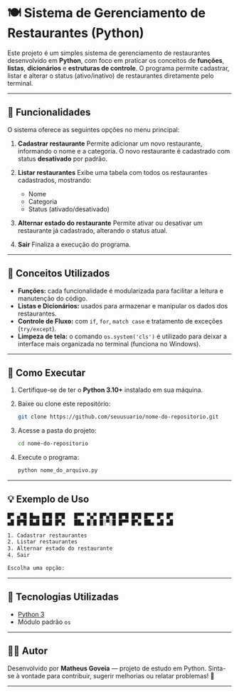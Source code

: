 # 🍽️ Sistema de Gerenciamento de Restaurantes (Python)

Este projeto é um simples sistema de gerenciamento de restaurantes desenvolvido em **Python**, com foco em praticar os conceitos de **funções**, **listas**, **dicionários** e **estruturas de controle**.
O programa permite cadastrar, listar e alterar o status (ativo/inativo) de restaurantes diretamente pelo terminal.

---

## 🧩 Funcionalidades

O sistema oferece as seguintes opções no menu principal:

1. **Cadastrar restaurante**
   Permite adicionar um novo restaurante, informando o nome e a categoria.
   O novo restaurante é cadastrado com status **desativado** por padrão.

2. **Listar restaurantes**
   Exibe uma tabela com todos os restaurantes cadastrados, mostrando:

   * Nome
   * Categoria
   * Status (ativado/desativado)

3. **Alternar estado do restaurante**
   Permite ativar ou desativar um restaurante já cadastrado, alterando o status atual.

4. **Sair**
   Finaliza a execução do programa.

---

## 🧠 Conceitos Utilizados

* **Funções:** cada funcionalidade é modularizada para facilitar a leitura e manutenção do código.
* **Listas e Dicionários:** usados para armazenar e manipular os dados dos restaurantes.
* **Controle de Fluxo:** com `if`, `for`, `match case` e tratamento de exceções (`try/except`).
* **Limpeza de tela:** o comando `os.system('cls')` é utilizado para deixar a interface mais organizada no terminal (funciona no Windows).

---

## 🚀 Como Executar

1. Certifique-se de ter o **Python 3.10+** instalado em sua máquina.
2. Baixe ou clone este repositório:

   ```bash
   git clone https://github.com/seuusuario/nome-do-repositorio.git
   ```
3. Acesse a pasta do projeto:

   ```bash
   cd nome-do-repositorio
   ```
4. Execute o programa:

   ```bash
   python nome_do_arquivo.py
   ```

---

## 💡 Exemplo de Uso

```bash
█▀ ▄▀█ █▄▄ █▀█ █▀█   █▀▀ ▀▄▀ █▀▄▀█ █▀█ █▀█ █▀▀ █▀ █▀
▄█ █▀█ █▄█ █▄█ █▀▄   ██▄ █░█ █░▀░█ █▀▀ █▀▄ ██▄ ▄█ ▄█

1. Cadastrar restaurantes
2. Listar restaurantes
3. Alternar estado do restaurante
4. Sair

Escolha uma opção:
```

---

## 🧰 Tecnologias Utilizadas

* [Python 3](https://www.python.org/)
* Módulo padrão `os`

---

## 👨‍💻 Autor

Desenvolvido por **Matheus Goveia** — projeto de estudo em Python.
Sinta-se à vontade para contribuir, sugerir melhorias ou relatar problemas! 🚀

---